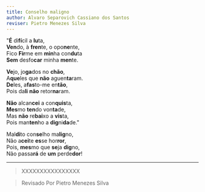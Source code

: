 ```yaml
---
title: Conselho maligno
author: Alvaro Separovich Cassiano dos Santos
reviser: Pietro Menezes Silva
---   
```

"**É** di**fí**cil a **lu**ta,     
**Ven**do, à **fren**te, o opo**ne**nte,     
Fico **Fir**me em **min**ha con**du**ta     
**Sem** desfo**car** minha **men**te.     
     
**Ve**jo, jo**ga**dos no **chão**,     
A**que**les que **não** aguen**ta**ram.     
**De**les, a**fas**to-me en**tão**,     
Pois da**li** **não** retor**na**ram.     
     
**Não** alcan**cei** a con**quis**ta,     
**Mes**mo **ten**do von**ta**de,     
Mas **não** re**bai**xo a **vis**ta,     
Pois man**ten**ho a **dig**ni**da**de."     
     
Mal**di**to con**se**lho ma**lig**no,     
Não a**cei**te **es**se hor**ror**,     
Pois, **mes**mo que **se**ja **dig**no,     
Não passa**rá** de **um** perde**dor**!     

______

> XXXXXXXXXXXXXXXX  


> Revisado Por Pietro Menezes Silva
